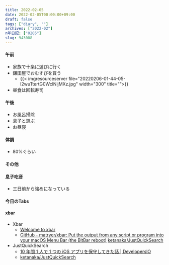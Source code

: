 ```yaml
---
title: 2022-02-05
date: 2022-02-05T00:00:00+09:00
draft: false
tags: ["diary", ""]
archives: ["2022-02"]
n年日記: ["0205"]
slug: 943008
---
```

#### 午前
- 家族で十条に遊びに行く
- 鎌田屋でおむすびを買う
  - {{< imgresourceserver file="20220206-01-44-05-l2wuTtertG0WclNijMXz.jpg" width="300" title="">}}
- 昼食は回転寿司
#### 午後
- お風呂掃除
- 息子と遊ぶ
- お昼寝
#### 体調
- 80%ぐらい
#### その他
#### 息子吃音
- 三日前から強めになっている
#### 今日のTabs
#### xbar
- Xbar
  - [Welcome to xbar](https://xbarapp.com/)
  - [GitHub - matryer/xbar: Put the output from any script or program into your macOS Menu Bar (the BitBar reboot)](https://github.com/matryer/xbar)
[ketanaka/JustQuickSearch](https://github.com/ketanaka/JustQuickSearch)
- JustQuickSearch
  - [10 年間 1 人で 1 つの iOS アプリを保守してきた話 | DevelopersIO](https://dev.classmethod.jp/articles/just-quick-search/)
  - [ketanaka/JustQuickSearch](https://github.com/ketanaka/JustQuickSearch)